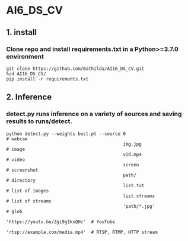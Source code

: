 # AI6_DS_CV

## 1. install
### Clone repo and install requirements.txt in a Python>=3.7.0 environment

```
git clone https://github.com/Bathilda/AI16_DS_CV.git
%cd AI16_DS_CV/
pip install -r requirements.txt
```


## 2. Inference  
### detect.py runs inference on a variety of sources and saving results to runs/detect.  

```
python detect.py --weights best.pt --source 0                               # webcam
                                            img.jpg                         # image
                                            vid.mp4                         # video
                                            screen                          # screenshot
                                            path/                           # directory
                                            list.txt                        # list of images
                                            list.streams                    # list of streams
                                            'path/*.jpg'                    # glob
                                            'https://youtu.be/Zgi9g1ksQHc'  # YouTube
                                            'rtsp://example.com/media.mp4'  # RTSP, RTMP, HTTP stream

```
